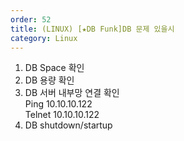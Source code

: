 ```yaml
---   
order: 52   
title: (LINUX) [★DB Funk]DB 문제 있을시   
category: Linux   
---   
```

   
1. DB Space 확인   
2. DB 용량 확인   
3. DB 서버 내부망 연결 확인   
Ping 10.10.10.122   
Telnet 10.10.10.122   
4. DB shutdown/startup   
